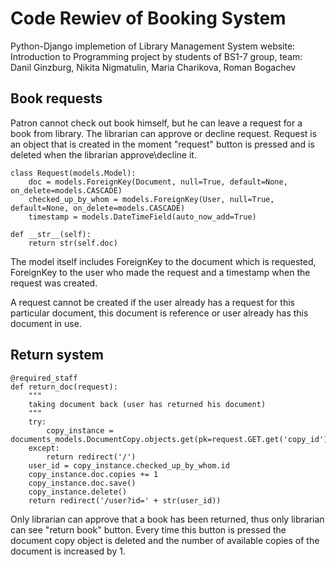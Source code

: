 # Code Rewiev of Booking System
Python-Django implemetion of Library Management System website: 
Introduction to Programming project by students of BS1-7 group, team: Danil Ginzburg, Nikita Nigmatulin,
Maria Charikova, Roman Bogachev

## Book requests

Patron cannot check out book himself, but he can leave a request for a book from library. The librarian can approve or decline request.
Request is an object that is created in the moment "request" button is pressed and is deleted when the librarian approve\decline it.
     
    class Request(models.Model):
        doc = models.ForeignKey(Document, null=True, default=None, on_delete=models.CASCADE)
        checked_up_by_whom = models.ForeignKey(User, null=True, default=None, on_delete=models.CASCADE)
        timestamp = models.DateTimeField(auto_now_add=True)

    def __str__(self):
        return str(self.doc)
       
The model itself includes ForeignKey to the document which is requested, ForeignKey to the user who made the request and a timestamp when
the request was created. 

A request cannot be created if the user already has a request for this particular document, this document is reference or user already
has this document in use. 

## Return system
    @required_staff
    def return_doc(request):
        """
        taking document back (user has returned his document)
        """
        try:
            copy_instance = documents_models.DocumentCopy.objects.get(pk=request.GET.get('copy_id'))
        except:
            return redirect('/')
        user_id = copy_instance.checked_up_by_whom.id
        copy_instance.doc.copies += 1
        copy_instance.doc.save()
        copy_instance.delete()
        return redirect('/user?id=' + str(user_id))

Only librarian can approve that a book has been returned, thus only librarian can see "return book" button. Every time this button
is pressed the document copy object is deleted and the number of available copies of the document is increased by 1. 


